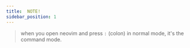 ```yaml
---
title:  NOTE!
sidebar_position: 1
---
```




>when you open neovim and press `:` (colon) in normal mode, it's the command mode.
